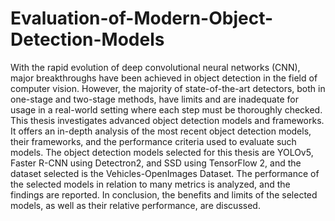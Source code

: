 # Evaluation-of-Modern-Object-Detection-Models

With the rapid evolution of deep convolutional neural networks (CNN), major breakthroughs have been achieved in object detection in the field of computer vision. However, the majority of state-of-the-art detectors, both in one-stage and two-stage methods, have limits and are inadequate for usage in a real-world setting where each step must be thoroughly checked. This thesis investigates advanced object detection models and frameworks. It offers an in-depth analysis of the most recent object detection models, their frameworks, and the performance criteria used to evaluate such models. The object detection models selected for this thesis are YOLOv5, Faster R-CNN using Detectron2, and SSD using TensorFlow 2, and the dataset selected is the Vehicles-OpenImages Dataset. The performance of the selected models in relation to many metrics is analyzed, and the findings are reported. In conclusion, the benefits and limits of the selected models, as well as their relative performance, are discussed. 
